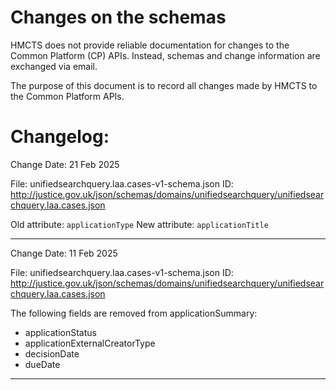 # Changes on the schemas

HMCTS does not provide reliable documentation for changes to the Common Platform (CP) APIs. Instead, schemas and change information are exchanged via email.

The purpose of this document is to record all changes made by HMCTS to the Common Platform APIs.

# Changelog:

Change Date: 21 Feb 2025

File: unifiedsearchquery.laa.cases-v1-schema.json
ID: http://justice.gov.uk/json/schemas/domains/unifiedsearchquery/unifiedsearchquery.laa.cases.json

Old attribute: `applicationType`
New attribute: `applicationTitle`

---

Change Date: 11 Feb 2025

File: unifiedsearchquery.laa.cases-v1-schema.json
ID: http://justice.gov.uk/json/schemas/domains/unifiedsearchquery/unifiedsearchquery.laa.cases.json

The following fields are removed from applicationSummary:

- applicationStatus
- applicationExternalCreatorType
- decisionDate
- dueDate

---
